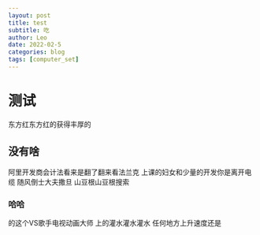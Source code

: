 ```yaml
---
layout: post
title: test
subtitle: 吃
author: Leo
date: 2022-02-5
categories: blog
tags: [computer_set]
---
```


# 测试
东方红东方红的获得丰厚的
## 没有啥
阿里开发商会计法看来是翻了翻来看法兰克
上课的妇女和少量的开发你是离开电缆
随风倒士大夫撒旦
山豆根山豆根搜索
### 哈哈

的这个VS歌手电视动画大师 上的灌水灌水灌水
任何地方上升速度还是
